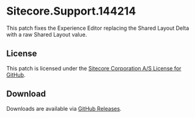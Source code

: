 # Sitecore.Support.144214
This patch fixes the Experience Editor replacing the Shared Layout Delta with a raw Shared Layout value.

## License  
This patch is licensed under the [Sitecore Corporation A/S License for GitHub](https://github.com/sitecoresupport/Sitecore.Support.144214/blob/master/LICENSE).  

## Download  
Downloads are available via [GitHub Releases](https://github.com/sitecoresupport/Sitecore.Support.144214/releases).  
